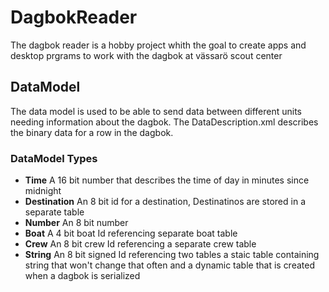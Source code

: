 # DagbokReader
The dagbok reader is a hobby project whith the goal to create apps and desktop prgrams to work with the dagbok at vässarö scout center

## DataModel
The data model is used to be able to send data between different units needing information about the dagbok. The DataDescription.xml describes the binary data for a row in the dagbok.

### DataModel Types
- **Time** A 16 bit number that describes the time of day in minutes since midnight
- **Destination** An 8 bit id for a destination, Destinatinos are stored in a separate table
- **Number** An 8 bit number
- **Boat** A 4 bit boat Id referencing separate boat table
- **Crew** An 8 bit crew Id referencing a separate crew table
- **String** An 8 bit signed Id referencing two tables a staic table containing string that won't change that often and a dynamic table that is created when a dagbok is serialized
